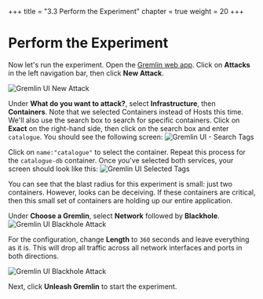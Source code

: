 +++
title = "3.3 Perform the Experiment"
chapter = true
weight = 20
+++

# Perform the Experiment

Now let's run the experiment. Open the [Gremlin web app](https://app.gremlin.com). Click on **Attacks** in the left navigation bar, then click **New Attack**.

![Gremlin UI New Attack](/images/gremlin_ui_create_new__blackhole_attack.png)

Under **What do you want to attack?**, select **Infrastructure**, then **Containers**. Note that we selected Containers instead of Hosts this time. We'll also use the search box to search for specific containers. Click on **Exact** on the right-hand side, then click on the search box and enter `catalogue`. You should see the following screen:
![Gremlin UI - Search Tags ](/images/gremlin_ui_select_container_tags.png)

Click on `name:"catalogue"` to select the container. Repeat this process for the `catalogue-db` container. Once you've selected both services, your screen should look like this:
![Gremlin UI Selected Tags](/images/gremlin_ui_selected_catalogue.png)

You can see that the blast radius for this experiment is small: just two containers. However, looks can be deceiving. If these containers are critical, then this small set of containers are holding up our entire application.

Under **Choose a Gremlin**, select **Network** followed by **Blackhole**. 
![Gremlin UI Blackhole Attack](/images/gremlin_ui_network_blackhole.png) 

For the configuration, change **Length** to `360` seconds and leave everything as it is. This will drop all traffic across all network interfaces and ports in both directions.

![Gremlin UI Blackhole Attack](/images/gremlin_ui_blackhole_attack.png)

Next, click **Unleash Gremlin** to start the experiment.